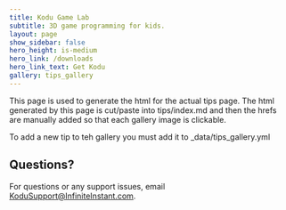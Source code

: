 ```yaml
---
title: Kodu Game Lab
subtitle: 3D game programming for kids.
layout: page
show_sidebar: false
hero_height: is-medium
hero_link: /downloads
hero_link_text: Get Kodu
gallery: tips_gallery
---
```


This page is used to generate the html for the actual tips page.  The html generated by this page is cut/paste into tips/index.md and then the hrefs are manually added so that each gallery image is clickable.

To add a new tip to teh gallery you must add it to _data/tips_gallery.yml

## Questions?
For questions or any support issues, email <KoduSupport@InfiniteInstant.com>.
 
